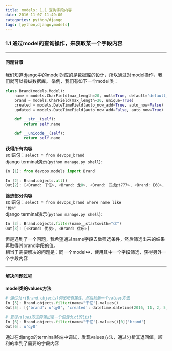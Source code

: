 ```yaml
---
title: models: 1.1 查询字段内容
date: 2016-11-07 11:49:00
categories: python/django
tags: [python,django,models]
---
```

### 1.1 通过model的查询操作，来获取某一个字段内容
----
#### 问题背景
我们知道django中的model对应的是数据库的设计，所以通过对model操作，我们就可以操纵数据库。
举例，我们有如下一个model类：
``` python
class Brand(models.Model):
    name = models.CharField(max_length=20, null=True, default="default_name")
    brand = models.CharField(max_length=20, unique=True)
    created = models.DateTimeField(auto_now_add=True, auto_now=False)
    updated = models.DateTimeField(auto_now_add=False, auto_now=True)

    def __str__(self):
        return self.name

    def __unicode__(self):
        return self.name
```
**获得所有内容**  
sql语句：<code>select * from devops_brand</code>  
django terminal演示(<code>python manage.py shell</code>):
``` python
In [1]: from devops.models import Brand

In [2]: Brand.objects.all()
Out[2]: [<Brand: 千亿>, <Brand: 龙8>, <Brand: 亚虎pt777>, <Brand: E68>, <Brand: 优发>, <Brand: 优乐>, <Brand: 武松>, <Brand: 齐乐>]
```

**筛选部分内容**  
sql语句：<code>select * from devops_brand where name like "优%"</code>  
django terminal演示(<code>python manage.py shell</code>):
``` python
In [3]: Brand.objects.filter(name__startswith="优")
Out[3]: [<Brand: 优发>, <Brand: 优乐>]
```

但是遇到了一个问题，我希望通过name字段去做筛选条件，然后筛选出来的结果再取得其brand字段的值。  
相当于需要解决的问题是：同一个model中，使用其中一个字段筛选，获得另外一个字段内容

----

#### 解决问题过程
**model类的values方法**
``` python
# 通过dir(Brand.objects)列出所有属性，然后找到一个values方法
In [5]: Brand.objects.filter(name="千亿").values()
Out[5]: [{'brand': u'qy8', 'created': datetime.datetime(2016, 11, 2, 5, 1, 38, 783000, tzinfo=<UTC>), 'updated': datetime.datetime(2016, 11, 4, 5, 27, 28, 91000, tzinfo=<UTC>), u'id': 1, 'name': u'\u5343\u4ebf'}]

# 发现values方法的输出是一个包含dict的list
In [6]: Brand.objects.filter(name="千亿").values()[0]['brand']
Out[6]: u'qy8'
```

通过在django的terminal终端中调试，发现values方法，通过分析其返回值，顺利的拿到了需要的字段内容
